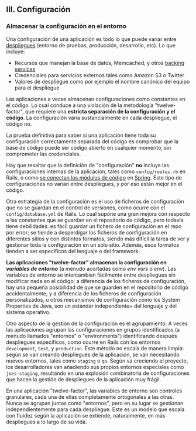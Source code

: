## III. Configuración
### Almacenar la configuración en el entorno

Una configuración de una aplicación es todo lo que puede variar entre [despliegues](./codebase) (entorno de pruebas, producción, desarrollo, etc). Lo que incluye:

* Recursos que manejan la base de datos, Memcached, y otros [backing services](./backing-services)
* Credenciales para servicios externos tales como Amazon S3 o Twitter
* Valores de despliegue como por ejemplo el nombre canónico del equipo para el despliegue

Las aplicaciones a veces almacenan configuraciones como constantes en el código. Lo cual conduce a una violación de la metodología "twelve-factor", que requiere una **estricta separación de la configuración y el código**. La configuración varía sustancialmente en cada despliegue, el código no.

La prueba definitiva para saber si una aplicación tiene toda su configuración correctamente separada del código es comprobar que la base de código puede ser código abierto en cualquier momento, sin comprometer las credenciales.

Hay que resaltar que la definición de "configuración" **no** incluye las configuraciones internas de la aplicación, tales como `config/routes.rb` en Rails, o como [se conectan los módulos de código](http://docs.spring.io/spring/docs/current/spring-framework-reference/html/beans.html) en [Spring](http://spring.io/). Este tipo de configuraciones no varían entre despliegues, y por eso están mejor en el código.

Otra estrategia de la configuración es el uso de ficheros de configuración que no se guardan en el control de versiones, como ocurre con el `config/database.yml` de Rails. Lo cual supone una gran mejora con respecto a las constantes que se guardan en el repositorio de código, pero todavía tiene debilidades: es fácil guardar un fichero de configuración en el repo por error; se tiende a desperdigar los ficheros de configuración en diferentes sitios y con distintos formatos, siendo más difícil la tarea de ver y gestionar toda la configuración en un solo sitio. Además, esos formatos tienden a ser específicos del lenguaje o del framework.

**Las aplicaciones "twelve-factor" almacenan la configuración en *variables de entorno*** (a menudo acortadas como *env vars* o *env*). Las variables de entorno se intercambian fácilmente entre despliegues sin modificar nada en el código; a diferencia de los ficheros de configuración, hay una pequeña posibilidad de que se guarden en el repositorio de código accidentalmente; y a diferencia de los ficheros de configuración personalizados, u otros mecanismos de configuración como los System Properties de Java, son un estándar independiente+ del lenguaje y del sistema operativo.

Otro aspecto de la gestión de la configuración es el agrupamiento. A veces las aplicaciones agrupan las configuraciones en grupos identificados (a menudo llamados "entornos" o "environments") identificando después despliegues específicos, como ocurre en Rails con los entornos `development`, `test`, y `production`. Este método no escala de manera limpia: según se van creando despliegues de la aplicación, se van necesitando nuevos entornos, tales como `staging` o `qa`. Según va creciendo el proyecto, los desarrolladores van añadiendo sus propios entornos especiales como `joes-staging`, resultando en una explosión combinatoria de configuraciones que hacen la gestión de despliegues de la aplicación muy frágil.

En una aplicación "twelve-factor", las variables de entorno son controles granulares, cada una de ellas completamente ortogonales a las otras. Nunca se agrupan juntas como "entornos", pero en su lugar se gestionan independientemente para cada despliegue. Este es un modelo que escala con fluidez según la aplicación se extiende, naturalmente, en más despliegues a lo largo de su vida.
